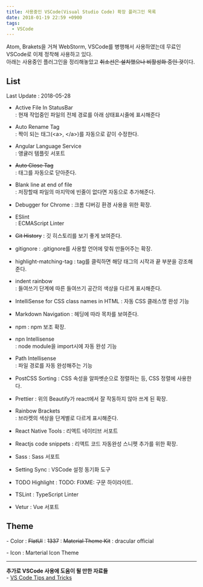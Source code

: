 ```yaml
---
title: 사용중인 VSCode(Visual Studio Code) 확장 플러그인 목록
date: 2018-01-19 22:59 +0900
tags:
  - VSCode
---
```


Atom, Brakets을 거쳐 WebStorm, VSCode를 병행해서 사용하였는데 무료인 VSCode로 이제 정착해 사용하고 있다.  
아래는 사용중인 플러그인을 정리해놓았고 ~~취소선은 설치했으나 비활성화 중인 것~~이다.



## List

Last Update : 2018-05-28

- Active File In StatusBar  
: 현재 작업중인 파일의 전체 경로를 아래 상태표시줄에 표시해준다

- Auto Rename Tag  
: 짝이 되는 태그(\<a>, \</a>)를 자동으로 같이 수정한다.

- Angular Language Service  
: 앵귤러 템플릿 서포트

- ~~Auto Close Tag~~  
: 태그를 자동으로 닫아준다.

- Blank line at end of file  
: 저장할때 파일의 마지막에 빈줄이 없다면 자동으로 추가해준다.

- Debugger for Chrome
: 크롬 디버깅 환경 사용을 위한 확장.

- ESlint  
: ECMAScript Linter

- ~~Git History~~
: 깃 히스토리를 보기 좋게 보여준다.

- gitignore
: .gitignore를 사용할 언어에 맞춰 만들어주는 확장.

- highlight-matching-tag
: tag를 클릭하면 해당 태그의 시작과 끝 부분을 강조해준다.

- indent rainbow  
: 들여쓰기 단계에 따른 들여쓰기 공간의 색상을 다르게 표시해준다.

- IntelliSense for CSS class names in HTML 
: 자동 CSS 클래스명 완성 기능

- Markdown Navigation
: 헤딩에 따라 목차를 보여준다.

- npm
: npm 보조 확장.

- npn Intellisense  
: node module을 import시에 자동 완성 기능

- Path Intellisense  
: 파일 경로를 자동 완성해주는 기능

- PostCSS Sorting
: CSS 속성을 알파벳순으로 정렬하는 등, CSS 정렬에 사용한다.

- Prettier
: 위의 Beautify가 react에서 잘 작동하지 않아 쓰게 된 확장.

- Rainbow Brackets  
: 브라켓의 색상을 단계별로 다르게 표시해준다.

- React Native Tools
: 리액트 네이티브 서포트

- Reactjs code snippets
: 리액트 코드 자동완성 스니펫 추가를 위한 확장.

- Sass
: Sass 서포트

- Setting Sync
: VSCode 설정 동기화 도구

- TODO Highlight
: TODO: FIXME: 구문 하이라이트.

- TSLint
: TypeScript Linter

- Vetur
: Vue 서포트


## Theme

\- Color
: ~~FlatUI~~
: ~~1337~~
: ~~Material Theme Kit~~
: dracular official

\- Icon
: Marterial Icon Theme

---

**추가로 VSCode 사용에 도움이 될 만한 자료들**  
\- [VS Code Tips and Tricks](https://github.com/Microsoft/vscode-tips-and-tricks?wt.mc_id=DX_881390#extension-recommendations)
